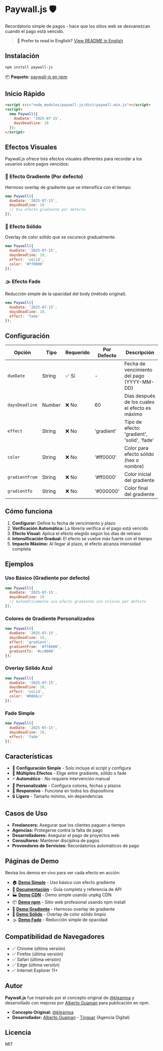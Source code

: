 # Paywall.js 🛡️

Recordatorio simple de pagos - hace que los sitios web se desvanezcan cuando el pago está vencido.

> 📖 **Prefer to read in English?** [View README in English](README.md)

## Instalación

```bash
npm install paywall-js
```

📦 **Paquete:** [paywall-js en npm](https://www.npmjs.com/package/paywall-js)

## Inicio Rápido

```html
<script src="node_modules/paywall-js/dist/paywall.min.js"></script>
<script>
  new Paywall({
    dueDate: '2025-07-15',
    daysDeadline: 10
  });
</script>
```

## Efectos Visuales

Paywall.js ofrece tres efectos visuales diferentes para recordar a los usuarios sobre pagos vencidos:

### 🎨 Efecto Gradiente (Por defecto)
Hermoso overlay de gradiente que se intensifica con el tiempo.

```javascript
new Paywall({
  dueDate: '2025-07-15',
  daysDeadline: 10
  // Usa efecto gradiente por defecto
});
```

### 🔴 Efecto Sólido
Overlay de color sólido que se oscurece gradualmente.

```javascript
new Paywall({
  dueDate: '2025-07-15',
  daysDeadline: 10,
  effect: 'solid',
  color: '#ff0000'
});
```

### 🌫️ Efecto Fade
Reducción simple de la opacidad del body (método original).

```javascript
new Paywall({
  dueDate: '2025-07-15',
  daysDeadline: 10,
  effect: 'fade'
});
```

## Configuración

| Opción | Tipo | Requerido | Por Defecto | Descripción |
|--------|------|-----------|-------------|-------------|
| `dueDate` | String | ✅ Sí | - | Fecha de vencimiento del pago (YYYY-MM-DD) |
| `daysDeadline` | Number | ❌ No | 60 | Días después de los cuales el efecto es máximo |
| `effect` | String | ❌ No | 'gradient' | Tipo de efecto: 'gradient', 'solid', 'fade' |
| `color` | String | ❌ No | '#ff0000' | Color para efecto sólido (hex o nombre) |
| `gradientFrom` | String | ❌ No | '#ff0000' | Color inicial del gradiente |
| `gradientTo` | String | ❌ No | '#000000' | Color final del gradiente |

## Cómo funciona

1. **Configurar:** Define tu fecha de vencimiento y plazo
2. **Verificación Automática:** La librería verifica si el pago está vencido
3. **Efecto Visual:** Aplica el efecto elegido según los días de retraso
4. **Intensificación Gradual:** El efecto se vuelve más fuerte con el tiempo
5. **Impacto Máximo:** Al llegar al plazo, el efecto alcanza intensidad completa

## Ejemplos

### Uso Básico (Gradiente por defecto)
```javascript
new Paywall({
  dueDate: '2025-07-15',
  daysDeadline: 10
  // Automáticamente usa efecto gradiente con colores por defecto
});
```

### Colores de Gradiente Personalizados
```javascript
new Paywall({
  dueDate: '2025-07-15',
  daysDeadline: 10,
  effect: 'gradient',
  gradientFrom: '#ff6600',
  gradientTo: '#cc0000'
});
```

### Overlay Sólido Azul
```javascript
new Paywall({
  dueDate: '2025-07-15',
  daysDeadline: 10,
  effect: 'solid',
  color: '#0066cc'
});
```

### Fade Simple
```javascript
new Paywall({
  dueDate: '2025-07-15',
  daysDeadline: 10,
  effect: 'fade'
});
```

## Características

- 🚀 **Configuración Simple** - Solo incluye el script y configura
- 🎨 **Múltiples Efectos** - Elige entre gradiente, sólido o fade
- ⚡ **Automático** - No requiere intervención manual
- 🎯 **Personalizable** - Configura colores, fechas y plazos
- 📱 **Responsivo** - Funciona en todos los dispositivos
- 🔒 **Ligero** - Tamaño mínimo, sin dependencias

## Casos de Uso

- **Freelancers:** Asegurar que los clientes paguen a tiempo
- **Agencias:** Protegerse contra la falta de pago
- **Desarrolladores:** Asegurar el pago de proyectos web
- **Consultores:** Mantener disciplina de pagos
- **Proveedores de Servicios:** Recordatorios automáticos de pago

## Páginas de Demo

Revisa los demos en vivo para ver cada efecto en acción:

- 🏠 **[Demo Simple](examples/simple.html)** - Uso básico con efecto gradiente
- 📖 **[Documentación](examples/info.html)** - Guía completa y referencia de API
- 🏭 **[Demo CDN](examples/production-cdn.html)** - Demo simple usando unpkg CDN
- 📦 **[Demo npm](examples/production-npm.html)** - Sitio web profesional usando npm install
- 🎨 **[Demo Gradiente](examples/gradient-effect.html)** - Hermoso overlay de gradiente
- 🔴 **[Demo Sólido](examples/solid-effect.html)** - Overlay de color sólido limpio
- 🌫️ **[Demo Fade](examples/fade-effect.html)** - Reducción simple de opacidad

## Compatibilidad de Navegadores

- ✅ Chrome (última versión)
- ✅ Firefox (última versión)
- ✅ Safari (última versión)
- ✅ Edge (última versión)
- ✅ Internet Explorer 11+

## Autor

**Paywall.js** fue inspirado por el concepto original de [@kleampa](https://github.com/kleampa) y desarrollado con mejoras por [Alberto Guaman](https://github.com/GbrielGarcia) para publicación en npm.

- **Concepto Original:** [@kleampa](https://github.com/kleampa)
- **Desarrollador:** [Alberto Guaman](https://github.com/GbrielGarcia) - [Tinguar](https://tinguar.com) (Agencia Digital)

## Licencia

MIT 